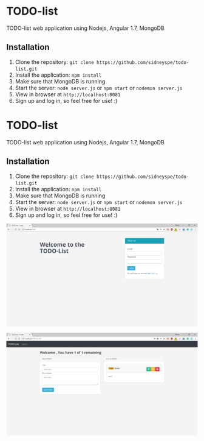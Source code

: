 # TODO-list
TODO-list web application using Nodejs, Angular 1.7, MongoDB

## Installation

1. Clone the repository: `git clone https://github.com/sidneyspe/todo-list.git`
2. Install the application: `npm install`
2. Make sure that MongoDB is running
3. Start the server: `node server.js` or  `npm start` or `nodemon server.js`
4. View in browser at `http://localhost:8081`
5. Sign up and log in, so feel free for use! :)

# TODO-list
TODO-list web application using Nodejs, Angular 1.7, MongoDB

## Installation

1. Clone the repository: `git clone https://github.com/sidneyspe/todo-list.git`
2. Install the application: `npm install`
2. Make sure that MongoDB is running
3. Start the server: `node server.js` or  `npm start` or `nodemon server.js`
4. View in browser at `http://localhost:8081`
5. Sign up and log in, so feel free for use! :)


![alt text](https://github.com/sidneyspe/todo-list/blob/master/todo-list.png?raw=true)

![alt text](https://github.com/sidneyspe/todo-list/blob/master/todo-list2.png?raw=true)
